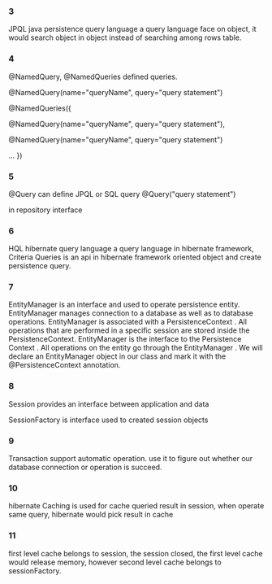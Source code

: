 ### 3
JPQL java persistence query language a query language face on object, it would search object in object
instead of searching among rows table.
### 4
@NamedQuery, @NamedQueries  defined queries.

@NamedQuery(name="queryName", query="query statement")

@NamedQueries({

@NamedQuery(name="queryName", query="query statement"),

@NamedQuery(name="queryName", query="query statement")

...
})
### 5
@Query can define JPQL or SQL query
@Query("query statement")

in repository interface
### 6
HQL hibernate query language a query language in hibernate framework,
Criteria Queries is an api in hibernate framework oriented object and create persistence query.
### 7
EntityManager is an interface and used to operate persistence entity.
EntityManager manages connection to a database as well as to database operations. EntityManager is associated with a PersistenceContext . All operations that are performed in a specific session are stored inside the PersistenceContext.
EntityManager is the interface to the Persistence Context . All operations on the entity go through the EntityManager . We will declare an EntityManager object in our class and mark it with the @PersistenceContext annotation.
### 8
Session provides an interface between application and data

SessionFactory is interface used to created session objects
### 9
Transaction support automatic operation. use it to figure out whether our database connection or operation is succeed.
### 10
hibernate Caching is used for cache queried result in session, when operate same query, hibernate would pick result in cache
### 11
first level cache belongs to session, the session closed, the first level cache would release memory,
however second level cache belongs to sessionFactory.